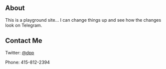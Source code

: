 ## About 

This is a playground site… I can change things up and see how
the changes look on Telegram.

## Contact Me

Twitter: [@dpp](http://twitter.com/dpp)

Phone: 415-812-2394

[title: About]: /
[order: 20]: /

